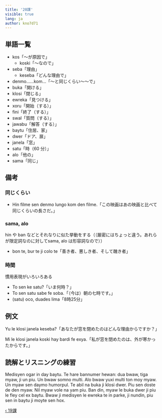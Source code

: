 ```yaml
---
title: '20課'
visible: true
lang: ja
author: kno7d71
---
```


## 単語一覧

- kos「〜が原因で」
	- koski「〜なので」
- seba「理由」
	- keseba「どんな理由で」
- denmo……kom…「〜と同じくらい〜〜で」
- buka「開ける」
- klosi「閉じる」
- ewreka「見つける」
- xoru「開始（する）」
- fini「終了（する）」
- swal「質問（する）」
- jawabu「解答（する）」
- baytu「住居、家」
- dwer「ドア、扉」
- janela「窓」
- satu「時（60 分）」
- alo「他の」
- sama「同じ」

## 備考

### 同じくらい

- Hin filme sen denmo lungo kom den filme.「この映画はあの映画と比べて同じくらいの長さだ。」

### sama, alo

hin や ban などとそれなりに似た挙動をする（（厳密にはちょっと違う。あれらが限定詞なのに対してsama, alo は形容詞なので））

- bon te, bur te ji colo te「善き者、悪しき者、そして醜き者」

### 時間

慣用表現がいろいろある

- To sen ke satu?「いま何時？」
- To sen satu sabe fe soba.「（今は）朝の七時です。」
- (satu) oco, duades lima「8時25分」

## 例文

Yu le klosi janela keseba?「あなたが窓を閉めたのはどんな理由からですか？」

Mi le klosi janela koski hay bardi fe exya.「私が窓を閉めたのは、外が寒かったからです。」

## 読解とリスニングの練習

Medisyen ogar in day baytu. Te hare bannumer hewan: dua bwaw, tiga myaw, ji un piu. Un bwaw somno multi. Alo bwaw yuxi multi ton moy myaw. Un myaw sen daymo humorpul. Te abil na buka ji klosi dwer. Piu sen doste de den myaw. Nil myaw vole na yam piu. Ban din, myaw le buka dwer ji piu le fley cel ex baytu. Bwaw ji medisyen le ewreka te in parke, ji nundin, piu sen in baytu ji moyte sen hox. 

[&#8249; 19課](./02.darsu.19.default.jpn.md)
